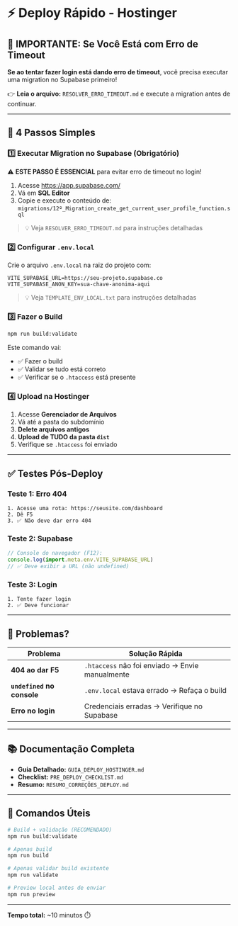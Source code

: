 # ⚡ Deploy Rápido - Hostinger

## 🚨 IMPORTANTE: Se Você Está com Erro de Timeout

**Se ao tentar fazer login está dando erro de timeout**, você precisa executar uma migration no Supabase primeiro!

👉 **Leia o arquivo:** `RESOLVER_ERRO_TIMEOUT.md` e execute a migration antes de continuar.

---

## 🚀 4 Passos Simples

### 1️⃣ Executar Migration no Supabase (Obrigatório)

⚠️ **ESTE PASSO É ESSENCIAL** para evitar erro de timeout no login!

1. Acesse https://app.supabase.com/
2. Vá em **SQL Editor**
3. Copie e execute o conteúdo de: `migrations/12º_Migration_create_get_current_user_profile_function.sql`

> 💡 Veja `RESOLVER_ERRO_TIMEOUT.md` para instruções detalhadas

### 2️⃣ Configurar `.env.local`

Crie o arquivo `.env.local` na raiz do projeto com:

```env
VITE_SUPABASE_URL=https://seu-projeto.supabase.co
VITE_SUPABASE_ANON_KEY=sua-chave-anonima-aqui
```

> 💡 Veja `TEMPLATE_ENV_LOCAL.txt` para instruções detalhadas

### 3️⃣ Fazer o Build

```bash
npm run build:validate
```

Este comando vai:
- ✅ Fazer o build
- ✅ Validar se tudo está correto
- ✅ Verificar se o `.htaccess` está presente

### 4️⃣ Upload na Hostinger

1. Acesse **Gerenciador de Arquivos**
2. Vá até a pasta do subdomínio
3. **Delete arquivos antigos**
4. **Upload de TUDO da pasta `dist`**
5. Verifique se `.htaccess` foi enviado

---

## ✅ Testes Pós-Deploy

### Teste 1: Erro 404
```
1. Acesse uma rota: https://seusite.com/dashboard
2. Dê F5
3. ✅ Não deve dar erro 404
```

### Teste 2: Supabase
```javascript
// Console do navegador (F12):
console.log(import.meta.env.VITE_SUPABASE_URL)
// ✅ Deve exibir a URL (não undefined)
```

### Teste 3: Login
```
1. Tente fazer login
2. ✅ Deve funcionar
```

---

## 🐛 Problemas?

| Problema | Solução Rápida |
|----------|----------------|
| **404 ao dar F5** | `.htaccess` não foi enviado → Envie manualmente |
| **`undefined` no console** | `.env.local` estava errado → Refaça o build |
| **Erro no login** | Credenciais erradas → Verifique no Supabase |

---

## 📚 Documentação Completa

- **Guia Detalhado:** `GUIA_DEPLOY_HOSTINGER.md`
- **Checklist:** `PRE_DEPLOY_CHECKLIST.md`
- **Resumo:** `RESUMO_CORREÇÕES_DEPLOY.md`

---

## 🎯 Comandos Úteis

```bash
# Build + validação (RECOMENDADO)
npm run build:validate

# Apenas build
npm run build

# Apenas validar build existente
npm run validate

# Preview local antes de enviar
npm run preview
```

---

**Tempo total:** ~10 minutos ⏱️

